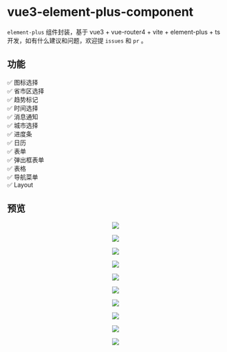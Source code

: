 # vue3-element-plus-component
`element-plus` 组件封装，基于 vue3 + vue-router4 + vite + element-plus + ts 开发，如有什么建议和问题，欢迎提 `issues` 和 `pr` 。

## 功能
✅ 图标选择 <br/>
✅ 省市区选择 <br/>
✅ 趋势标记 <br/>
✅ 时间选择 <br/>
✅ 消息通知 <br/>
✅ 城市选择 <br/>
✅ 进度条 <br/>
✅ 日历 <br/>
✅ 表单 <br/>
✅ 弹出框表单 <br/>
✅ 表格 <br/>
✅ 导航菜单 <br/>
✅ Layout

## 预览

<p align="center">
  <img src="http://resource.cycblog.cn/image/github/vue3-component/icon.png">
</p>

<p align="center">
  <img src="http://resource.cycblog.cn/image/github/vue3-component/select-city.png">
</p>

<p align="center">
  <img src="http://resource.cycblog.cn/image/github/vue3-component/date-picker.png">
</p>

<p align="center">
  <img src="http://resource.cycblog.cn/image/github/vue3-component/notice.png">
</p>

<p align="center">
  <img src="http://resource.cycblog.cn/image/github/vue3-component/progress.png">
</p>

<p align="center">
  <img src="http://resource.cycblog.cn/image/github/vue3-component/calendar.png">
</p>

<p align="center">
  <img src="http://resource.cycblog.cn/image/github/vue3-component/form.png">
</p>

<p align="center">
  <img src="http://resource.cycblog.cn/image/github/vue3-component/modal-form.png">
</p>

<p align="center">
  <img src="http://resource.cycblog.cn/image/github/vue3-component/table.png">
</p>

<p align="center">
  <img src="http://resource.cycblog.cn/image/github/vue3-component/menu.png">
</p>
